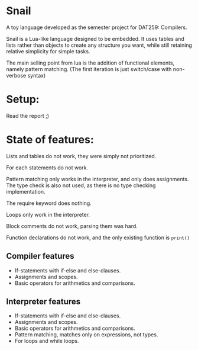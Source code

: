 # Snail
A toy language developed as the semester project for DAT259: Compilers.

Snail is a Lua-like language designed to be embedded.
It uses tables and lists rather than objects to create any structure you want,
while still retaining relative simplicity for simple tasks.

The main selling point from lua is the addition of functional elements,
namely pattern matching.
(The first iteration is just switch/case with non-verbose syntax)

# Setup:
Read the report ;)

# State of features:

Lists and tables do not work,
they were simply not prioritized.

For each statements do not work.

Pattern matching only works in the interpreter, and only does assignments.
The type check is also not used, as there is no type checking implementation.

The require keyword does nothing.

Loops only work in the interpreter.

Block comments do not work, parsing them was hard.

Function declarations do not work,
and the only existing function is `print()`

## Compiler features
- If-statements with if-else and else-clauses.
- Assignments and scopes.
- Basic operators for arithmetics and comparisons.

## Interpreter features
- If-statements with if-else and else-clauses.
- Assignments and scopes.
- Basic operators for arithmetics and comparisons.
- Pattern matching, matches only on expressions, not types.
- For loops and while loops.

